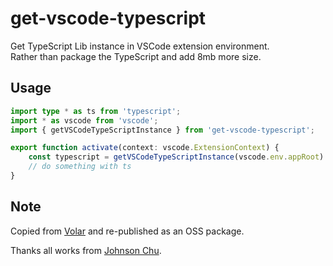 # get-vscode-typescript

Get TypeScript Lib instance in VSCode extension environment.  
Rather than package the TypeScript and add 8mb more size.

## Usage

```ts
import type * as ts from 'typescript';
import * as vscode from 'vscode';
import { getVSCodeTypeScriptInstance } from 'get-vscode-typescript';

export function activate(context: vscode.ExtensionContext) {
    const typescript = getVSCodeTypeScriptInstance(vscode.env.appRoot) as typeof ts;
    // do something with ts
}
```

## Note
Copied from [Volar](https://github.com/johnsoncodehk/volar/blob/master/packages/shared/src/ts_node.ts) and re-published as an OSS package.

Thanks all works from [Johnson Chu](https://github.com/johnsoncodehk).
